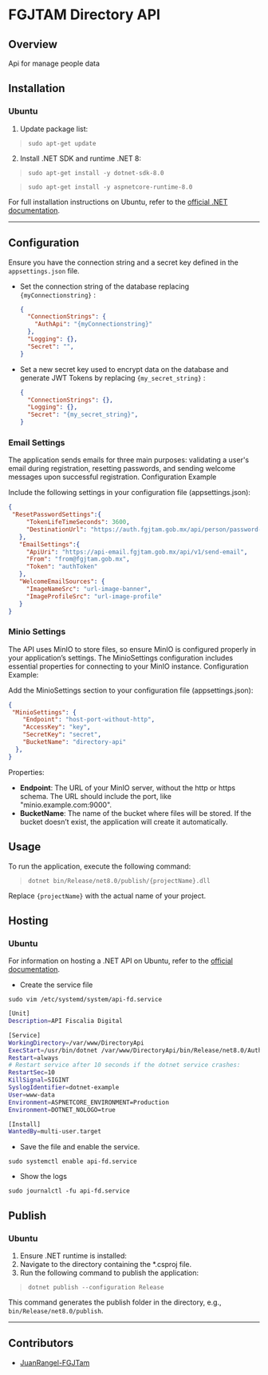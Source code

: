 # FGJTAM Directory API

## Overview
Api for manage people data

## Installation

### Ubuntu
1. Update package list:
> `sudo apt-get update`

2. Install .NET SDK and runtime .NET 8:
 > `sudo apt-get install -y dotnet-sdk-8.0`

 > `sudo apt-get install -y aspnetcore-runtime-8.0`


For full installation instructions on Ubuntu, refer to the [official .NET documentation](https://learn.microsoft.com/en-us/dotnet/core/install/linux-ubuntu-2204).

---

## Configuration

Ensure you have the connection string and a secret key defined in the `appsettings.json` file.


- Set the connection string of the database replacing `{myConnectionstring}` :
    ```json
    {
      "ConnectionStrings": {
        "AuthApi": "{myConnectionstring}"
      },
      "Logging": {},    
      "Secret": "",
    }
    ```

- Set a new secret key used to encrypt data on the database and generate JWT Tokens by replacing `{my_secret_string}` :
    ```json
    {
      "ConnectionStrings": {},
      "Logging": {},    
      "Secret": "{my_secret_string}",
    }
    ```
    
### Email Settings
The application sends emails for three main purposes: validating a user's email during registration, resetting passwords, and sending welcome messages upon successful registration.
Configuration Example

Include the following settings in your configuration file (appsettings.json):
```json
{
 "ResetPasswordSettings":{
     "TokenLifeTimeSeconds": 3600,
     "DestinationUrl": "https://auth.fgjtam.gob.mx/api/person/password-reset"
   },
   "EmailSettings":{
     "ApiUri": "https://api-email.fgjtam.gob.mx/api/v1/send-email",
     "From": "from@fgjtam.gob.mx",
     "Token": "authToken"
   },
   "WelcomeEmailSources": {
     "ImageNameSrc": "url-image-banner",
     "ImageProfileSrc": "url-image-profile"
   }
}
```

### Minio Settings
The API uses MinIO to store files, so ensure MinIO is configured properly in your application’s settings. The MinioSettings configuration includes essential properties for connecting to your MinIO instance.
Configuration Example:

Add the MinioSettings section to your configuration file (appsettings.json):
```json
{
 "MinioSettings": {
    "Endpoint": "host-port-without-http",
    "AccessKey": "key",
    "SecretKey": "secret",
    "BucketName": "directory-api"
  },
}
```
Properties:
 - **Endpoint**: The URL of your MinIO server, without the http or https schema. The URL should include the port, like "minio.example.com:9000".
 - **BucketName**: The name of the bucket where files will be stored.  If the bucket doesn’t exist, the application will create it automatically.


## Usage

To run the application, execute the following command:
> `dotnet bin/Release/net8.0/publish/{projectName}.dll`

Replace `{projectName}` with the actual name of your project.

## Hosting

### Ubuntu
For information on hosting a .NET API on Ubuntu, refer to the [official documentation](https://learn.microsoft.com/en-us/aspnet/core/host-and-deploy/linux-nginx?view=aspnetcore-8.0&tabs=linux-ubuntu).

- Create the service file

`sudo vim /etc/systemd/system/api-fd.service`

```bash
[Unit]
Description=API Fiscalia Digital

[Service]
WorkingDirectory=/var/www/DirectoryApi
ExecStart=/usr/bin/dotnet /var/www/DirectoryApi/bin/Release/net8.0/AuthApi.dll
Restart=always
# Restart service after 10 seconds if the dotnet service crashes:
RestartSec=10
KillSignal=SIGINT
SyslogIdentifier=dotnet-example
User=www-data
Environment=ASPNETCORE_ENVIRONMENT=Production
Environment=DOTNET_NOLOGO=true

[Install]
WantedBy=multi-user.target
```

- Save the file and enable the service.

`sudo systemctl enable api-fd.service`

- Show the logs

`sudo journalctl -fu api-fd.service`

## Publish

### Ubuntu
1. Ensure .NET runtime is installed:
2. Navigate to the directory containing the *.csproj file.
3. Run the following command to publish the application:
> `dotnet publish --configuration Release`

This command generates the publish folder in the directory, e.g., `bin/Release/net8.0/publish`.

---

## Contributors

- [JuanRangel-FGJTam](https://github.com/JuanRangel-FGJTam)
